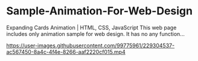 # Sample-Animation-For-Web-Design
Expanding Cards Animation | HTML, CSS, JavaScript
This web page includes only animation sample for web design. It has no any function...


https://user-images.githubusercontent.com/99775961/229304537-ac567450-8a4c-4f4e-8266-aaf2220cf015.mp4

